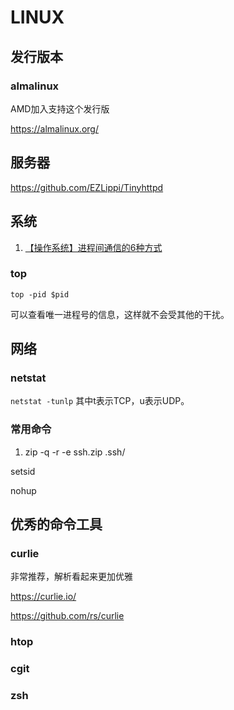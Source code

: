 # LINUX


## 发行版本

### almalinux

AMD加入支持这个发行版

https://almalinux.org/

## 服务器

https://github.com/EZLippi/Tinyhttpd

## 系统

1. [【操作系统】进程间通信的6种方式](https://blog.csdn.net/Steven_L_/article/details/106032320)

### top

```
top -pid $pid 
```
可以查看唯一进程号的信息，这样就不会受其他的干扰。



## 网络

### netstat

`netstat -tunlp`   其中t表示TCP，u表示UDP。

### 常用命令
1.  zip -q -r -e ssh.zip .ssh/



setsid

nohup



## 优秀的命令工具

### curlie 

非常推荐，解析看起来更加优雅

https://curlie.io/

https://github.com/rs/curlie


### htop

### cgit

### zsh